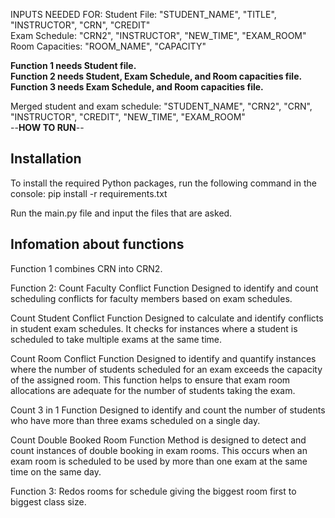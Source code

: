 INPUTS NEEDED FOR:
Student File: "STUDENT_NAME", "TITLE", "INSTRUCTOR", "CRN", "CREDIT"<br />
Exam Schedule: "CRN2", "INSTRUCTOR", "NEW_TIME", "EXAM_ROOM"<br />
Room Capacities: "ROOM_NAME", "CAPACITY"<br />


**Function 1 needs Student file.**<br />
**Function 2 needs Student, Exam Schedule, and Room capacities file.**<br />
**Function 3 needs Exam Schedule, and Room capacities file.**<br />

Merged student and exam schedule: "STUDENT_NAME", "CRN2", "CRN", "INSTRUCTOR", "CREDIT", "NEW_TIME", "EXAM_ROOM"<br />
--**HOW TO RUN**--
## Installation

To install the required Python packages, run the following command in the console:
pip install -r requirements.txt

Run the main.py file and input the files that are asked.


## Infomation about functions
Function 1 combines CRN into CRN2.

Function 2:
Count Faculty Conflict Function Designed to identify and count scheduling conflicts for faculty members based on exam schedules.

Count Student Conflict Function Designed to calculate and identify conflicts in student exam schedules. It checks for instances where a student is scheduled to take multiple exams at the same time.

Count Room Conflict Function  Designed to identify and quantify instances where the number of students scheduled for an exam exceeds the capacity of the assigned room. This function helps to ensure that exam room allocations are adequate for the number of students taking the exam.

Count 3 in 1 Function  Designed to identify and count the number of students who have more than three exams scheduled on a single day. 

Count Double Booked Room Function Method is designed to detect and count instances of double booking in exam rooms. This occurs when an exam room is scheduled to be used by more than one exam at the same time on the same day.

Function 3:
Redos rooms for schedule giving the biggest room first to biggest class size.

